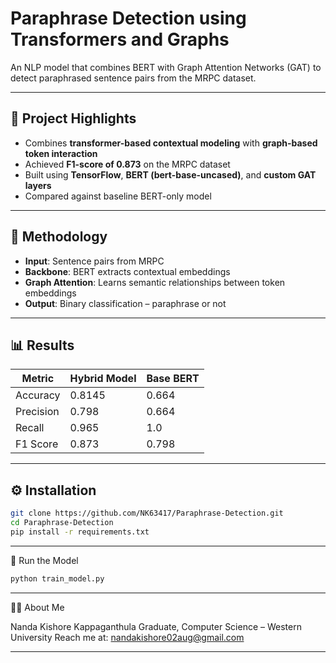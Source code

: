 # Paraphrase Detection using Transformers and Graphs

An NLP model that combines BERT with Graph Attention Networks (GAT) to detect paraphrased sentence pairs from the MRPC dataset.

---

## 🚀 Project Highlights

- Combines **transformer-based contextual modeling** with **graph-based token interaction**
- Achieved **F1-score of 0.873** on the MRPC dataset
- Built using **TensorFlow**, **BERT (bert-base-uncased)**, and **custom GAT layers**
- Compared against baseline BERT-only model

---

## 🧠 Methodology

- **Input**: Sentence pairs from MRPC
- **Backbone**: BERT extracts contextual embeddings
- **Graph Attention**: Learns semantic relationships between token embeddings
- **Output**: Binary classification – paraphrase or not

---

## 📊 Results

| Metric        | Hybrid Model | Base BERT |
|---------------|--------------|------------|
| Accuracy      | 0.8145       | 0.664      |
| Precision     | 0.798        | 0.664      |
| Recall        | 0.965        | 1.0        |
| F1 Score      | 0.873        | 0.798      |

---

## ⚙️ Installation

```bash
git clone https://github.com/NK63417/Paraphrase-Detection.git
cd Paraphrase-Detection
pip install -r requirements.txt
```

---

🧪 Run the Model

```python
python train_model.py
```

---

 🙋‍♂️ About Me

Nanda Kishore Kappaganthula
Graduate, Computer Science – Western University
Reach me at: nandakishore02aug@gmail.com

---
